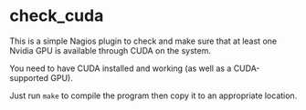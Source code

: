 check_cuda
==========

This is a simple Nagios plugin to check and make sure that at least one
Nvidia GPU is available through CUDA on the system.

You need to have CUDA installed and working (as well as a CUDA-supported
GPU).

Just run `make` to compile the program then copy it to an appropriate
location.
